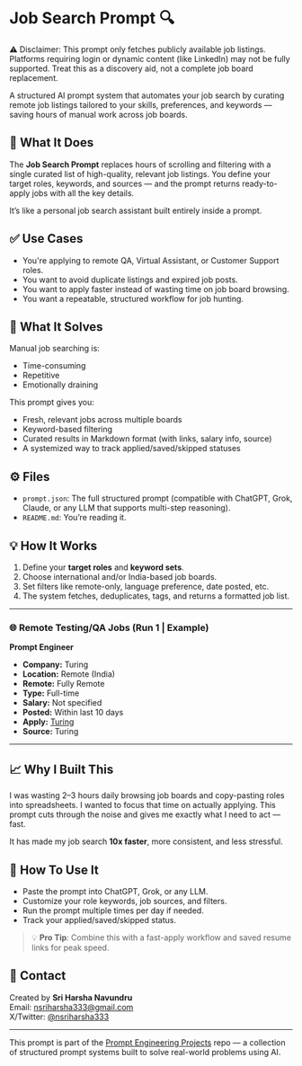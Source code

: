 # Job Search Prompt 🔍

⚠️ Disclaimer: This prompt only fetches publicly available job listings. Platforms requiring login or dynamic content (like LinkedIn) may not be fully supported.
Treat this as a discovery aid, not a complete job board replacement.

A structured AI prompt system that automates your job search by curating remote job listings tailored to your skills, preferences, and keywords — saving hours of manual work across job boards.

## 🎯 What It Does

The **Job Search Prompt** replaces hours of scrolling and filtering with a single curated list of high-quality, relevant job listings. You define your target roles, keywords, and sources — and the prompt returns ready-to-apply jobs with all the key details.

It’s like a personal job search assistant built entirely inside a prompt.

## ✅ Use Cases

- You're applying to remote QA, Virtual Assistant, or Customer Support roles.
- You want to avoid duplicate listings and expired job posts.
- You want to apply faster instead of wasting time on job board browsing.
- You want a repeatable, structured workflow for job hunting.

## 🧠 What It Solves

Manual job searching is:
- Time-consuming  
- Repetitive  
- Emotionally draining  

This prompt gives you:
- Fresh, relevant jobs across multiple boards  
- Keyword-based filtering  
- Curated results in Markdown format (with links, salary info, source)  
- A systemized way to track applied/saved/skipped statuses  

## ⚙️ Files

- `prompt.json`: The full structured prompt (compatible with ChatGPT, Grok, Claude, or any LLM that supports multi-step reasoning).
- `README.md`: You’re reading it.

## 💡 How It Works

1. Define your **target roles** and **keyword sets**.
2. Choose international and/or India-based job boards.
3. Set filters like remote-only, language preference, date posted, etc.
4. The system fetches, deduplicates, tags, and returns a formatted job list.

---

### 🌐 Remote Testing/QA Jobs (Run 1 | Example)

**Prompt Engineer**  
- **Company:** Turing  
- **Location:** Remote (India)  
- **Remote:** Fully Remote  
- **Type:** Full-time  
- **Salary:** Not specified  
- **Posted:** Within last 10 days  
- **Apply:** [Turing](https://www.turing.com)  
- **Source:** Turing

---

## 📈 Why I Built This

I was wasting 2–3 hours daily browsing job boards and copy-pasting roles into spreadsheets. I wanted to focus that time on actually applying. This prompt cuts through the noise and gives me exactly what I need to act — fast.

It has made my job search **10x faster**, more consistent, and less stressful.

## 🚀 How To Use It

- Paste the prompt into ChatGPT, Grok, or any LLM.
- Customize your role keywords, job sources, and filters.
- Run the prompt multiple times per day if needed.
- Track your applied/saved/skipped status.

> 💡 **Pro Tip**: Combine this with a fast-apply workflow and saved resume links for peak speed.

## 💬 Contact

Created by **Sri Harsha Navundru**  
Email: nsriharsha333@gmail.com  
X/Twitter: [@nsriharsha333](https://twitter.com/nsriharsha333)

---

This prompt is part of the [Prompt Engineering Projects](https://github.com/harsha123e/prompt-engineering-projects) repo — a collection of structured prompt systems built to solve real-world problems using AI.
